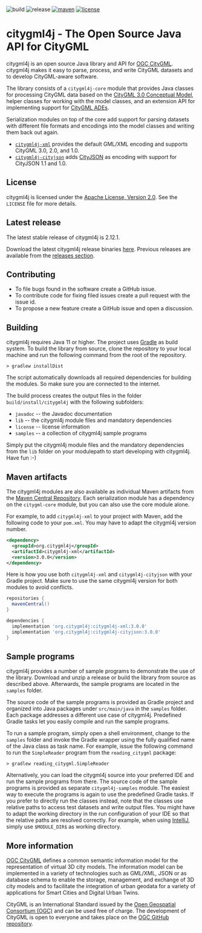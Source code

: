 ![build](https://img.shields.io/github/workflow/status/citygml4j/citygml4j/Build%20citygml4j?logo=Gradle)
![release](https://img.shields.io/github/v/release/citygml4j/citygml4j?display_name=tag)
[![maven](https://maven-badges.herokuapp.com/maven-central/org.citygml4j/citygml4j-core/badge.svg)](https://maven-badges.herokuapp.com/maven-central/org.citygml4j/citygml4j-core)
[![license](https://img.shields.io/badge/license-Apache_2.0-blue.svg)](https://opensource.org/licenses/Apache-2.0)

# citygml4j - The Open Source Java API for CityGML
citygml4j is an open source Java library and API for [OGC CityGML](http://www.opengeospatial.org/standards/citygml).
citygml4j makes it easy to parse, process, and write CityGML datasets and to develop CityGML-aware software.

The library consists of a `citygml4j-core` module that provides Java classes for processing CityGML data based on
the [CityGML 3.0 Conceptual Model](https://docs.ogc.org/is/20-010/20-010.html), helper classes
for working with the model classes, and an extension API for implementing support for
[CityGML ADEs](https://docs.ogc.org/is/20-010/20-010.html#toc66).

Serialization modules on top of the core add support for parsing datasets with different file formats and encodings
into the model classes and writing them back out again.
- [`citygml4j-xml`](citygml4j-xml) provides the default GML/XML encoding and supports
  CityGML 3.0, 2.0, and 1.0.
- [`citygml4j-cityjson`](citygml4j-cityjson) adds [CityJSON](https://www.cityjson.org/) as encoding with
  support for CityJSON 1.1 and 1.0.

## License
citygml4j is licensed under the [Apache License, Version 2.0](http://www.apache.org/licenses/LICENSE-2.0).
See the `LICENSE` file for more details.

## Latest release
The latest stable release of citygml4j is 2.12.1.

Download the latest citygml4j release binaries [here](https://github.com/citygml4j/citygml4j/releases/latest).
Previous releases are available from the [releases section](https://github.com/citygml4j/citygml4j/releases).

## Contributing
* To file bugs found in the software create a GitHub issue.
* To contribute code for fixing filed issues create a pull request with the issue id.
* To propose a new feature create a GitHub issue and open a discussion.

## Building
citygml4j requires Java 11 or higher. The project uses [Gradle](https://gradle.org/) as build system. To build the
library from source, clone the repository to your local machine and run the following command from the root of the
repository.

    > gradlew installDist

The script automatically downloads all required dependencies for building the modules. So make sure you are connected
to the internet.

The build process creates the output files in the folder `build/install/citygml4j` with the following subfolders:
* `javadoc` -- the Javadoc documentation
* `lib` -- the citygml4j module files and mandatory dependencies
* `license` -- license information
* `samples` -- a collection of citygml4j sample programs

Simply put the citygml4j module files and the mandatory dependencies from the `lib` folder on your
modulepath to start developing with citygml4j. Have fun :-)

## Maven artifacts
The citygml4j modules are also available as individual Maven artifacts from the
[Maven Central Repository](https://search.maven.org/search?q=g:org.citygml4j). Each serialization module has a
dependency on the `citygml-core` module, but you can also use the core module alone.

For example, to add `citygml4j-xml` to your project with Maven, add the following code to your `pom.xml`. You may
have to adapt the citygml4j version number.

```xml
<dependency>
  <groupId>org.citygml4j</groupId>
  <artifactId>citygml4j-xml</artifactId>
  <version>3.0.0</version>
</dependency>
```

Here is how you use both `citygml4j-xml` and `citygml4j-cityjson` with your Gradle project. Make sure to use the
same citygml4j version for both modules to avoid conflicts.

```gradle
repositories {
  mavenCentral()
}

dependencies {
  implementation 'org.citygml4j:citygml4j-xml:3.0.0'
  implementation 'org.citygml4j:citygml4j-cityjson:3.0.0'
}
```

## Sample programs
citygml4j provides a number of sample programs to demonstrate the use of the library. Download and unzip a release
or build the library from source as described above. Afterwards, the sample programs are located in the `samples`
folder.

The source code of the sample programs is provided as Gradle project and organized into Java packages under
`src/main/java` in the `samples` folder. Each package addresses a different use case of citygml4j. Predefined Gradle 
tasks let you easily compile and run the sample programs.

To run a sample program, simply open a shell environment, change to the `samples` folder and invoke the Gradle wrapper
using the fully qualified name of the Java class as task name. For example, issue the following command to run the
`SimpleReader` program from the `reading_citygml` package:

    > gradlew reading_citygml.SimpleReader

Alternatively, you can load the citygml4j source into your preferred IDE and run the sample programs from there.
The source code of the sample programs is provided as separate `citygml4j-samples` module. The easiest way to execute
the programs is again to use the predefined Gradle tasks. If you prefer to directly run the classes instead,
note that the classes use relative paths to access test datasets and write output files. You might have to
adapt the working directory in the run configuration of your IDE so that the relative paths are resolved correctly.
For example, when using [IntelliJ](https://www.jetbrains.com/idea/), simply use `$MODULE_DIR$` as working directory.

## More information
[OGC CityGML](http://www.opengeospatial.org/standards/citygml) defines a common semantic information model for the
representation of virtual 3D city models. The information model can be implemented in a variety of technologies such
as GML/XML, JSON or as database schema to enable the storage, management, and exchange of 3D city models and to
facilitate the integration of urban geodata for a variety of applications for Smart Cities and Digital Urban Twins.

CityGML is an International Standard issued by the [Open Geospatial Consortium (OGC)](https://www.ogc.org/) and can be
used free of charge. The development of CityGML is open to everyone and takes place on the
[OGC GitHub repository](https://github.com/opengeospatial).